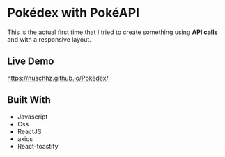 # Pokédex with PokéAPI

This is the actual first time that I tried to create
something using **API calls** and with a responsive layout.

## Live Demo

<https://nuschhz.github.io/Pokedex/>

## Built With

- Javascript
- Css
- ReactJS
- axios
- React-toastify
